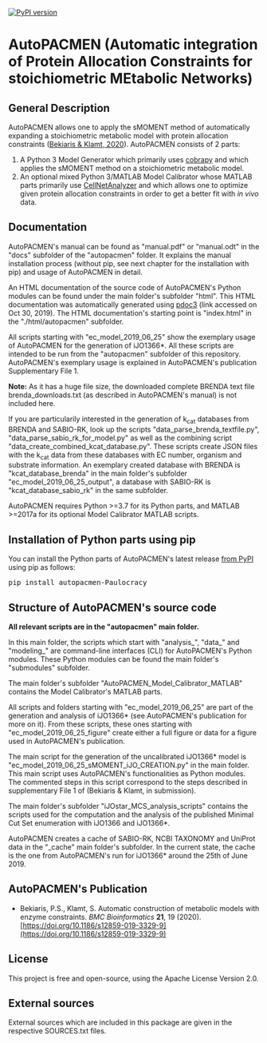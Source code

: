 [![PyPI version](https://badge.fury.io/py/autopacmen-Paulocracy.svg)](https://badge.fury.io/py/autopacmen-Paulocracy)

# AutoPACMEN (Automatic integration of Protein Allocation Constraints for stoichiometric MEtabolic Networks)


## General Description

AutoPACMEN allows one to apply the sMOMENT method of automatically expanding a stoichiometric metabolic
model with protein allocation constraints ([Bekiaris & Klamt, 2020](#autopacmens-publication)).
AutoPACMEN consists of 2 parts:
1) A Python 3 Model Generator which primarily uses [cobrapy](https://github.com/opencobra/cobrapy) and which applies the sMOMENT
   method on a stoichiometric metabolic model.
2) An optional mixed Python 3/MATLAB Model Calibrator whose MATLAB parts primarily use [CellNetAnalyzer](https://www2.mpi-magdeburg.mpg.de/projects/cna/cna.html)
   and which allows one to optimize given protein allocation constraints in order to get a better fit
   with <i>in vivo</i> data.


## Documentation

AutoPACMEN's manual can be found as "manual.pdf" or "manual.odt" in the "docs" subfolder of the "autopacmen" folder.
It explains the manual installation process (without pip, see next chapter for the installation with pip) and usage of AutoPACMEN in detail.

An HTML documentation of the source code of AutoPACMEN's Python modules can be found under the main folder's subfolder "html".
This HTML documentation was automatically generated using [pdoc3](https://pdoc3.github.io/pdoc/) (link accessed on Oct 30, 2019).
The HTML documentation's starting point is "index.html" in the "./html/autopacmen" subfolder.

All scripts starting with "ec_model_2019_06_25" show the exemplary usage of AutoPACMEN for the generation of iJO1366*. All these scripts are intended to be run from the "autopacmen" subfolder of this repository. AutoPACMEN's exemplary usage is explained in AutoPACMEN's publication Supplementary File 1.

<b>Note:</b> As it has a huge file size, the downloaded complete BRENDA text file brenda_downloads.txt (as described in
AutoPACMEN's manual) is not included here.

If you are particularily interested in the generation of k<sub>cat</sub> databases from BRENDA and SABIO-RK, look up
the scripts "data_parse_brenda_textfile.py", "data_parse_sabio_rk_for_model.py" as well as the combining
script "data_create_combined_kcat_database.py". These scripts create JSON files with the k<sub>cat</sub> data from these
databases with EC number, organism and substrate information. An exemplary created database with BRENDA is
"kcat_database_brenda" in the main folder's  subfolder "ec_model_2019_06_25_output", a database with SABIO-RK is
"kcat_database_sabio_rk" in the same subfolder.

AutoPACMEN requires Python >=3.7 for its Python parts, and MATLAB >=2017a for its optional Model Calibrator
MATLAB scripts.



## Installation of Python parts using pip

You can install the Python parts of AutoPACMEN's latest release [from PyPI](https://pypi.org/project/autopacmen-Paulocracy/) using pip as follows:
<pre>
pip install autopacmen-Paulocracy
</pre>


## Structure of AutoPACMEN's source code

<b>All relevant scripts are in the "autopacmen" main folder.</b>

In this main folder, the scripts which start with "analysis_", "data_" and "modeling_" are command-line interfaces (CLI)
for AutoPACMEN's Python modules. These Python modules can be found the main folder's "submodules" subfolder.

The main folder's subfolder "AutoPACMEN_Model_Calibrator_MATLAB" contains the Model Calibrator's MATLAB parts.

All scripts and folders starting with "ec_model_2019_06_25" are part of the generation and analysis of iJO1366* (see AutoPACMEN's publication for more on it). From these scripts, these ones
starting with "ec_model_2019_06_25_figure" create either a full figure or data for a figure used in AutoPACMEN's publication.

The main script for the generation of the uncalibrated iJO1366* model is "ec_model_2019_06_25_sMOMENT_iJO_CREATION.py" in the main folder. This
main script uses AutoPACMEN's functionalities as Python modules. The commented steps in this script correspond to the steps described in supplementary
File 1 of (Bekiaris & Klamt, in submission).


The main folder's subfolder "iJOstar_MCS_analysis_scripts" contains the scripts used for the computation and the analysis of the published Minimal Cut Set enumeration
with iJO1366 and iJO1366*.

AutoPACMEN creates a cache of SABIO-RK, NCBI TAXONOMY and UniProt data in the "_cache" main folder's subfolder.  In the current state, the cache is the one
from AutoPACMEN's run for iJO1366* around the 25th of June 2019.


## AutoPACMEN's Publication

* Bekiaris, P.S., Klamt, S. Automatic construction of metabolic models with enzyme constraints. <i>BMC Bioinformatics</i> <b>21</b>, 19 (2020). [https://doi.org/10.1186/s12859-019-3329-9](https://doi.org/10.1186/s12859-019-3329-9)

## License

This project is free and open-source, using the Apache License Version 2.0.


## External sources

External sources which are included in this package are given in the respective SOURCES.txt files.
